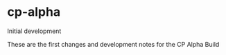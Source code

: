 # cp-alpha
Initial development

These are the first changes and development notes for the CP Alpha Build
